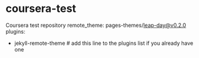 # coursera-test
Coursera test repository
remote_theme: pages-themes/leap-day@v0.2.0
plugins:
- jekyll-remote-theme # add this line to the plugins list if you already have one
